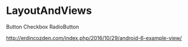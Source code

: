 # LayoutAndViews
Button Checkbox RadioButton</b>

http://erdincozden.com/index.php/2016/10/29/android-6-example-view/
